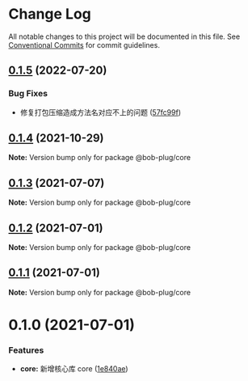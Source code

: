 # Change Log

All notable changes to this project will be documented in this file.
See [Conventional Commits](https://conventionalcommits.org) for commit guidelines.

## [0.1.5](https://github.com/roojay520/bob-plug/compare/@bob-plug/core@0.1.4...@bob-plug/core@0.1.5) (2022-07-20)


### Bug Fixes

* 修复打包压缩造成方法名对应不上的问题 ([57fc99f](https://github.com/roojay520/bob-plug/commit/57fc99f4cf20751ab76d2b1ed76cc62fe9a8299b))





## [0.1.4](https://github.com/roojay520/bob-plug/compare/@bob-plug/core@0.1.3...@bob-plug/core@0.1.4) (2021-10-29)

**Note:** Version bump only for package @bob-plug/core





## [0.1.3](https://github.com/roojay520/bob-plug/compare/@bob-plug/core@0.1.2...@bob-plug/core@0.1.3) (2021-07-07)

**Note:** Version bump only for package @bob-plug/core





## [0.1.2](https://github.com/roojay520/bob-plug/compare/@bob-plug/core@0.1.1...@bob-plug/core@0.1.2) (2021-07-01)

**Note:** Version bump only for package @bob-plug/core





## [0.1.1](https://github.com/roojay520/bob-plug/compare/@bob-plug/core@0.1.0...@bob-plug/core@0.1.1) (2021-07-01)

**Note:** Version bump only for package @bob-plug/core





# 0.1.0 (2021-07-01)


### Features

* **core:** 新增核心库 core ([1e840ae](https://github.com/roojay520/bob-plug/commit/1e840aea9ef8e423df484a85ad0808010d676415))
